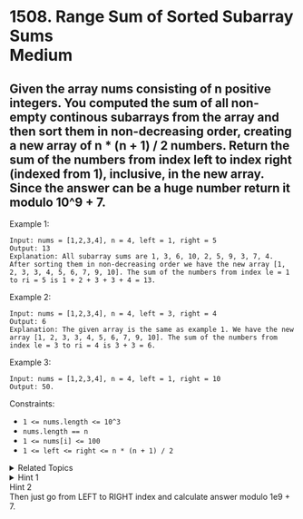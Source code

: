 # 1508. Range Sum of Sorted Subarray Sums<br> Medium

## Given the array nums consisting of n positive integers. You computed the sum of all non-empty continous subarrays from the array and then sort them in non-decreasing order, creating a new array of n * (n + 1) / 2 numbers. Return the sum of the numbers from index left to index right (indexed from 1), inclusive, in the new array. Since the answer can be a huge number return it modulo 10^9 + 7.


Example 1:

```
Input: nums = [1,2,3,4], n = 4, left = 1, right = 5
Output: 13 
Explanation: All subarray sums are 1, 3, 6, 10, 2, 5, 9, 3, 7, 4. After sorting them in non-decreasing order we have the new array [1, 2, 3, 3, 4, 5, 6, 7, 9, 10]. The sum of the numbers from index le = 1 to ri = 5 is 1 + 2 + 3 + 3 + 4 = 13.
```

Example 2:

```
Input: nums = [1,2,3,4], n = 4, left = 3, right = 4
Output: 6
Explanation: The given array is the same as example 1. We have the new array [1, 2, 3, 3, 4, 5, 6, 7, 9, 10]. The sum of the numbers from index le = 3 to ri = 4 is 3 + 3 = 6.
```

Example 3:

```
Input: nums = [1,2,3,4], n = 4, left = 1, right = 10
Output: 50.
```

Constraints:

- `1 <= nums.length <= 10^3`
- `nums.length == n`
- `1 <= nums[i] <= 100`
- `1 <= left <= right <= n * (n + 1) / 2`

<details>

<summary> Related Topics </summary>

-   `Array`
-   `Sort`

</details>

<details>

<summary> Hint 1 </summary>
Compute all sums and save it in array.

</details>

<summary> Hint 2 </summary>
Then just go from LEFT to RIGHT index and calculate answer modulo 1e9 + 7.

</details>